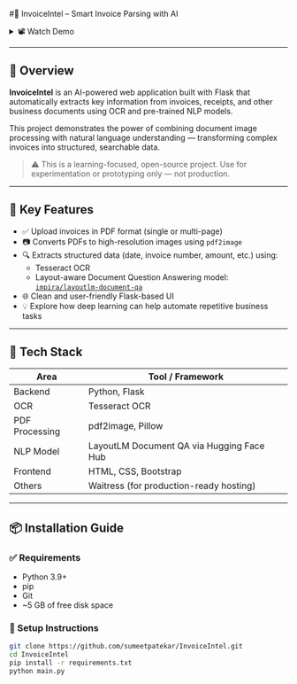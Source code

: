 #📄 InvoiceIntel – Smart Invoice Parsing with AI

<details>
<summary>📽️ Watch Demo</summary>

[▶️ Click to Watch Demo](https://user-images.githubusercontent.com/76186054/214171508-8ef2e3c1-f3fe-46f7-ad6d-ba3677c762f1.mp4)

</details>

---

## 🚀 Overview

**InvoiceIntel** is an AI-powered web application built with Flask that automatically extracts key information from invoices, receipts, and other business documents using OCR and pre-trained NLP models.

This project demonstrates the power of combining document image processing with natural language understanding — transforming complex invoices into structured, searchable data.

> ⚠️ This is a learning-focused, open-source project. Use for experimentation or prototyping only — not production.

---

## 🧠 Key Features

- ✅ Upload invoices in PDF format (single or multi-page)
- 📷 Converts PDFs to high-resolution images using `pdf2image`
- 🔍 Extracts structured data (date, invoice number, amount, etc.) using:
  - Tesseract OCR
  - Layout-aware Document Question Answering model: [`impira/layoutlm-document-qa`](https://huggingface.co/impira/layoutlm-document-qa)
- 🌐 Clean and user-friendly Flask-based UI
- 💡 Explore how deep learning can help automate repetitive business tasks

---

## 🔧 Tech Stack

| Area              | Tool / Framework                            |
|-------------------|---------------------------------------------|
| Backend           | Python, Flask                               |
| OCR               | Tesseract OCR                               |
| PDF Processing    | pdf2image, Pillow                           |
| NLP Model         | LayoutLM Document QA via Hugging Face Hub   |
| Frontend          | HTML, CSS, Bootstrap                        |
| Others            | Waitress (for production-ready hosting)     |

---

## 📦 Installation Guide

### ✅ Requirements

- Python 3.9+
- pip
- Git
- ~5 GB of free disk space

### 🔧 Setup Instructions

```bash
git clone https://github.com/sumeetpatekar/InvoiceIntel.git
cd InvoiceIntel
pip install -r requirements.txt
python main.py
